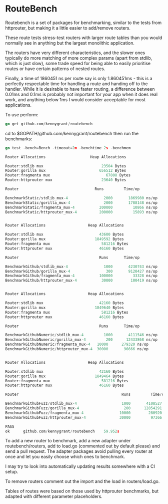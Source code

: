 # RouteBench 

Routebench is a set of packages for benchmarking, similar to the tests from httprouter, but making it a little easier to add/remove routers.

These route tests stress-test routers with larger route tables than you would normally see in anything but the largest monolithic application. 

The routers have very different characteristics, and the slower ones typically do more matching of more complex params (apart from stdlib, which is just slow), some trade speed for being able to easily prioritise routes or have certain patterns of nested routes. 

Finally, a time of 1860451 ns per route say is only 1.860451ms - this is a perfectly respectable time for handling a route and handing off to the handler. While it is desirable to have faster routing, a difference between 0.01ms and 0.1ms is probably not important for your app when it does real work, and anything below 1ms I would consider acceptable for most applications.

To use perform:

```Go 
go get github.com/kennygrant/routebench
```

cd to $GOPATH/github.com/kennygrant/routebench then run the benchmarks:

```Go 
go test -bench=Bench -timeout=2m -benchtime 2s -benchmem

Router Allocations                    Heap Allocations

Router:stdlib mux         	               23504 Bytes
Router:gorilla mux         	              656512 Bytes
Router:fragmenta mux         	             67808 Bytes
Router:httprouter mux         	           23640 Bytes

Router         	           	            Runs 	     Time/op	           Bytes/op          Allocs/op

BenchmarkStatic/stdlib_mux-4         	    2000	   1869980 ns/op	   20958 B/op	     537 allocs/op
BenchmarkStatic/gorilla_mux-4        	    2000	   1788148 ns/op	  115648 B/op	    1578 allocs/op
BenchmarkStatic/fragmenta_mux-4      	  200000	     10866 ns/op	       0 B/op	       0 allocs/op
BenchmarkStatic/httprouter_mux-4     	  200000	     15893 ns/op	       0 B/op	       0 allocs/op


Router Allocations                   Heap Allocations

Router:stdlib mux         	              43600 Bytes
Router:gorilla mux         	            1849592 Bytes
Router:fragmenta mux         	           581216 Bytes
Router:httprouter mux         	          46160 Bytes

Router         	           	              Runs 	     Time/op	         Bytes/op          Allocs/op

BenchmarkGithub/stdlib_mux-4         	    1000	   4230743 ns/op	   26419 B/op	     829 allocs/op
BenchmarkGithub/gorilla_mux-4        	     300	   9120427 ns/op	  246784 B/op	    2590 allocs/op
BenchmarkGithub/fragmenta_mux-4      	  100000	     33328 ns/op	     361 B/op	       6 allocs/op
BenchmarkGithub/httprouter_mux-4     	   30000	    100419 ns/op	   24970 B/op	     296 allocs/op


Router Allocations                   Heap Allocations

Router:stdlib mux         	              42160 Bytes
Router:gorilla mux         	            1849640 Bytes
Router:fragmenta mux         	           581216 Bytes
Router:httprouter mux         	          46160 Bytes

Router         	           	              Runs 	     Time/op	         Bytes/op          Allocs/op

BenchmarkGithubNumeric/stdlib_mux-4  	    1000	   4111546 ns/op	   31668 B/op	     901 allocs/op
BenchmarkGithubNumeric/gorilla_mux-4 	     200	  12433868 ns/op	  246784 B/op	    2590 allocs/op
BenchmarkGithubNumeric/fragmenta_mux-4   10000	    279320 ns/op	   10737 B/op	     130 allocs/op
BenchmarkGithubNumeric/httprouter_mux-4  30000	     96666 ns/op	   23759 B/op	     296 allocs/op


Router Allocations                   Heap Allocations

Router:stdlib mux         	              42160 Bytes
Router:gorilla mux         	            1849464 Bytes
Router:fragmenta mux         	           581216 Bytes
Router:httprouter mux         	          46160 Bytes

Router         	           	                        Runs 	     Time/op	         Bytes/op          Allocs/op

BenchmarkGithubFuzz/stdlib_mux-4               	    1000	   4108527 ns/op	   31684 B/op	     902 allocs/op
BenchmarkGithubFuzz/gorilla_mux-4              	     200	  12854291 ns/op	  246784 B/op	    2590 allocs/op
BenchmarkGithubFuzz/fragmenta_mux-4            	   10000	    280920 ns/op	   10737 B/op	     130 allocs/op
BenchmarkGithubFuzz/httprouter_mux-4           	   30000	     97366 ns/op	   23791 B/op	     296 allocs/op

PASS
ok  	github.com/kennygrant/routebench	59.952s
```

To add a new router to benchmark, add a new adapter under routebench/routers, add to load.go (commented out by default please) and send a pull request. The adapter packages avoid pulling every router at once and let you easily choose which ones to benchmark. 

I may try to look into automatically updating results somewhere with a CI setup. 

To remove routers comment out the import and the load in routers/load.go. 

Tables of routes were based on those used by httprouter benchmarks, but adapted with different parameter placeholders. 